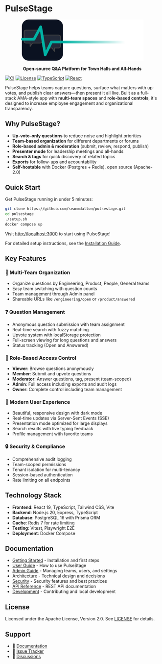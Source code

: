 # PulseStage

<div align="center">
  <img src="assets/pulsestage-wordmark-light.svg" alt="PulseStage" width="400">
  <p><strong>Open-source Q&A Platform for Town Halls and All-Hands</strong></p>
</div>

[![CI](https://github.com/seanmdalton/pulsestage/actions/workflows/ci.yaml/badge.svg)](https://github.com/seanmdalton/pulsestage/actions/workflows/ci.yaml)
[![License](https://img.shields.io/badge/License-Apache%202.0-blue.svg)](https://opensource.org/licenses/Apache-2.0)
[![TypeScript](https://img.shields.io/badge/TypeScript-5.8-blue.svg)](https://www.typescriptlang.org/)
[![React](https://img.shields.io/badge/React-19-blue.svg)](https://reactjs.org/)

PulseStage helps teams capture questions, surface what matters with up-votes, and publish clear answers—then present it all live. Built as a full-stack AMA-style app with **multi-team spaces** and **role-based controls**, it's designed to increase employee engagement and organizational transparency.

## Why PulseStage?

- **Up-vote–only questions** to reduce noise and highlight priorities  
- **Team-based organization** for different departments or forums  
- **Role-based admin & moderation** (submit, review, respond, publish)  
- **Presenter mode** for leadership meetings and all-hands  
- **Search & tags** for quick discovery of related topics  
- **Exports** for follow-ups and accountability  
- **Self-hostable** with Docker (Postgres + Redis), open source (Apache-2.0)

## Quick Start

Get PulseStage running in under 5 minutes:

```bash
git clone https://github.com/seanmdalton/pulsestage.git
cd pulsestage
./setup.sh
docker compose up
```

Visit [http://localhost:3000](http://localhost:3000) to start using PulseStage!

For detailed setup instructions, see the [Installation Guide](getting-started/installation.md).

## Key Features

### 🏢 Multi-Team Organization
- Organize questions by Engineering, Product, People, General teams
- Easy team switching with question counts
- Team management through Admin panel
- Shareable URLs like `/engineering/open` or `/product/answered`

### ❓ Question Management
- Anonymous question submission with team assignment
- Real-time search with fuzzy matching
- Upvote system with localStorage protection
- Full-screen viewing for long questions and answers
- Status tracking (Open and Answered)

### 👥 Role-Based Access Control
- **Viewer**: Browse questions anonymously
- **Member**: Submit and upvote questions
- **Moderator**: Answer questions, tag, present (team-scoped)
- **Admin**: Full access including exports and audit logs
- **Owner**: Complete control including team management

### 🎨 Modern User Experience
- Beautiful, responsive design with dark mode
- Real-time updates via Server-Sent Events (SSE)
- Presentation mode optimized for large displays
- Search results with live typing feedback
- Profile management with favorite teams

### 🔒 Security & Compliance
- Comprehensive audit logging
- Team-scoped permissions
- Tenant isolation for multi-tenancy
- Session-based authentication
- Rate limiting on all endpoints

## Technology Stack

- **Frontend**: React 19, TypeScript, Tailwind CSS, Vite
- **Backend**: Node.js 20, Express, TypeScript
- **Database**: PostgreSQL 16 with Prisma ORM
- **Cache**: Redis 7 for rate limiting
- **Testing**: Vitest, Playwright E2E
- **Deployment**: Docker Compose

## Documentation

- [Getting Started](getting-started/quick-start.md) - Installation and first steps
- [User Guide](user-guide/overview.md) - How to use PulseStage
- [Admin Guide](admin-guide/overview.md) - Managing teams, users, and settings
- [Architecture](architecture/system-design.md) - Technical design and decisions
- [Security](security/overview.md) - Security features and best practices
- [API Reference](api/overview.md) - REST API documentation
- [Development](development/setup.md) - Contributing and local development

## License

Licensed under the Apache License, Version 2.0. See [LICENSE](../LICENSE) for details.

## Support

- 📖 [Documentation](https://seanmdalton.github.io/pulsestage/)
- 🐛 [Issue Tracker](https://github.com/seanmdalton/pulsestage/issues)
- 💬 [Discussions](https://github.com/seanmdalton/pulsestage/discussions)

